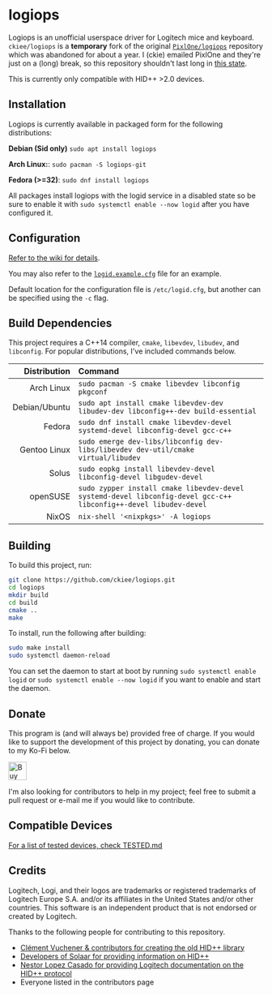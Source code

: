# logiops

Logiops is an unofficial userspace driver for Logitech mice and keyboard. 
`ckiee/logiops` is a **temporary** fork of the original [`PixlOne/logiops`](https://github.com/PixlOne/logiops) 
repository which was abandoned for about a year. I (ckie) emailed PixlOne and they're just on a (long) break, so this
repository shouldn't last long in [this state](https://github.com/PixlOne/logiops/issues/348).

This is currently only compatible with HID++ \>2.0 devices.

## Installation

Logiops is currently available in packaged form for the following distributions:

**Debian (Sid only)** `sudo apt install logiops`

**Arch Linux:**: `sudo pacman -S logiops-git`

**Fedora (>=32)**: `sudo dnf install logiops`

All packages install logiops with the logid service in a disabled state so be sure to enable it with `sudo systemctl enable --now logid` after you have configured it.

## Configuration
[Refer to the wiki for details](https://github.com/ckiee/logiops/wiki/Configuration).

You may also refer to the [`logid.example.cfg`](./logid.example.cfg) file for an example.

Default location for the configuration file is `/etc/logid.cfg`, but another can be specified using the `-c` flag.

## Build Dependencies

This project requires a C++14 compiler, `cmake`, `libevdev`, `libudev`, and `libconfig`. For popular distributions, I've included commands below.

| Distribution   | Command                                                                                                          |
|---------------:|:-----------------------------------------------------------------------------------------------------------------|
| Arch Linux    | `sudo pacman -S cmake libevdev libconfig pkgconf`                                                                |
| Debian/Ubuntu | `sudo apt install cmake libevdev-dev libudev-dev libconfig++-dev build-essential`                                |
| Fedora        | `sudo dnf install cmake libevdev-devel systemd-devel libconfig-devel gcc-c++`                                    |
| Gentoo Linux  | `sudo emerge dev-libs/libconfig dev-libs/libevdev dev-util/cmake virtual/libudev`                                |
| Solus         | `sudo eopkg install libevdev-devel libconfig-devel libgudev-devel`                                               |
| openSUSE      | `sudo zypper install cmake libevdev-devel systemd-devel libconfig-devel gcc-c++ libconfig++-devel libudev-devel` |
| NixOS         | `nix-shell '<nixpkgs>' -A logiops`                                                                               |


## Building

To build this project, run:

```bash
git clone https://github.com/ckiee/logiops.git
cd logiops
mkdir build
cd build
cmake ..
make
```

To install, run the following after building:
```bash
sudo make install
sudo systemctl daemon-reload
```

You can set the daemon to start at boot by running `sudo systemctl enable logid` or `sudo systemctl enable --now logid` if you want to enable and start the daemon.

## Donate
This program is (and will always be) provided free of charge. If you would like to support the development of this project by donating, you can donate to my Ko-Fi below.

<a href='https://ko-fi.com/R6R81QQ9M' target='_blank'><img height='36' style='border:0px;height:36px;' src='https://cdn.ko-fi.com/cdn/kofi1.png?v=2' border='0' alt='Buy Me a Coffee at ko-fi.com' /></a>

I'm also looking for contributors to help in my project; feel free to submit a pull request or e-mail me if you would like to contribute.

## Compatible Devices

[For a list of tested devices, check TESTED.md](TESTED.md)

## Credits

Logitech, Logi, and their logos are trademarks or registered trademarks of Logitech Europe S.A. and/or its affiliates in the United States and/or other countries. This software is an independent product that is not endorsed or created by Logitech.

Thanks to the following people for contributing to this repository.

- [Clément Vuchener & contributors for creating the old HID++ library](https://github.com/cvuchener/hidpp)
- [Developers of Solaar for providing information on HID++](https://github.com/pwr-Solaar/Solaar)
- [Nestor Lopez Casado for providing Logitech documentation on the HID++ protocol](http://drive.google.com/folderview?id=0BxbRzx7vEV7eWmgwazJ3NUFfQ28)
- Everyone listed in the contributors page
